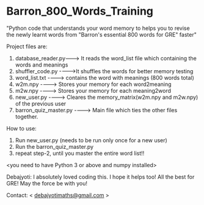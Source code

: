 # Barron_800_Words_Training
"Python code that understands your word memory to helps you to revise the newly learnt words from "Barron's essential 800 words for GRE" faster"

Project files are:
1. database_reader.py---> It reads the word_list file which containing the words and meanings
2. shuffler_code.py ---->It shuffles the words for better memory testing
3. word_list.txt  ----> contains the word with meanings (800 words total)
4. w2m.npy ----> Stores your memory for each word2meaning
5. m2w.npy ----> Stores your memory for each meaning2word
6. new_user.py ----> Cleares the memory_matrix(w2m.npy and m2w.npy) of the previous user
7. barron_quiz_master.py ----> Main file which ties the other files together. 

How to use:
1. Run new_user.py (needs to be run only once for a new user)
2. Run the barron_quiz_master.py
3. repeat step-2, until you master the entire word list!!

<you need to have Python 3 or above and numpy installed>

Debajyoti: I absolutely loved coding this. I hope it helps too! All the best for GRE!
May the force be with you!

Contact: < debajyotimaths@gmail.com >

